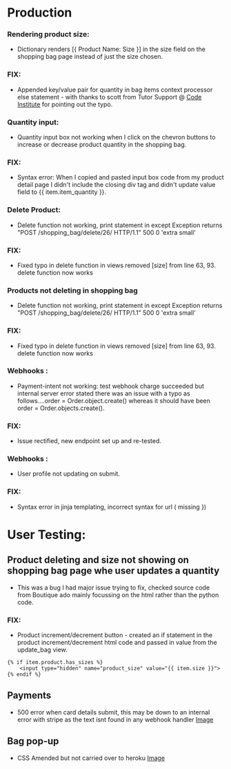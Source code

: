 
# Production

### Rendering product size:
* Dictionary renders [{ Product Name: Size }] in the size field on the shopping bag page instead of just the size chosen.
### FIX: 
* Appended key/value pair for quantity in bag items context processor else statement - with thanks to scott from Tutor Support @ [Code Institute](https://codeinstitute.net/) for pointing out the typo.
### Quantity input:
* Quantity input box not working when I click on the chevron buttons to increase or decrease product quantity in the shopping bag.
### FIX: 
* Syntax error: When I copied and pasted input box code from my product detail page I didn't include the closing div tag and didn't update value field to {{ item.item_quantity }}.
### Delete Product:
* Delete function not working, print statement in except Exception returns "POST /shopping_bag/delete/26/ HTTP/1.1" 500 0 'extra small'
### FIX: 
* Fixed typo in delete function in views removed [size] from line 63, 93. delete function now works
### Products not deleting in shopping bag
* Delete function not working, print statement in except Exception returns "POST /shopping_bag/delete/26/ HTTP/1.1" 500 0 'extra small'
### FIX: 
* Fixed typo in delete function in views removed [size] from line 63, 93. delete function now works
### Webhooks :
* Payment-intent not working: test webhook charge succeeded but internal server error stated there was an issue with a typo as follows....order = Order.object.create() whereas it should have been order = Order.objects.create().
### FIX: 
* Issue rectified, new endpoint set up and re-tested.
### Webhooks :
* User profile not updating on submit.
### FIX: 
* Syntax error in jinja templating, incorrect syntax for url ( missing })

# User Testing:

## Product deleting and size not showing on shopping bag page whe user updates a quantity

* This was a bug I had major issue trying to fix, checked source code from Boutique ado mainly focussing on the html rather than the python code.

### FIX: 
* Product increment/decrement button - created an if statement in the product increment/decrement html code and passed in value from the update_bag view.

```
{% if item.product.has_sizes %}
    <input type="hidden" name="product_size" value="{{ item.size }}">
{% endif %}
```

## Payments

* 500 error when card details submit, this may be down to an internal error with stripe as the text isnt found in any webhook handler
[Image](media/testing/payment-error.png)

## Bag pop-up

* CSS Amended but not carried over to heroku
[Image](media/testing/Bag-css-bug.png)








